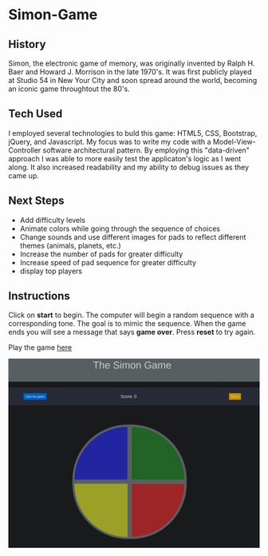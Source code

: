 # Simon-Game

## History
Simon, the electronic game of memory, was originally invented by Ralph H. Baer and Howard J. Morrison in the late 1970's. It was first publicly played at Studio 54 in New Your City and soon spread around the world, becoming an iconic game throughtout the 80's. 

## Tech Used
I employed several technologies to buld this game: HTML5, CSS, Bootstrap, jQuery, and Javascript. My focus was to write my code with a Model-View-Controller software architectural pattern. By employing this "data-driven" approach I was able to more easily test the applicaton's logic as I went along. It also increased readability and my ability to debug issues as they came up. 

## Next Steps
 - Add difficulty levels
 - Animate colors while going through the sequence of choices
 - Change sounds and use different images for pads to reflect different themes (animals, planets, etc.)
 - Increase the number of pads for greater difficulty
 - Increase speed of pad sequence for greater difficulty
 - display top players

## Instructions
Click on **start** to begin. The computer will begin a random sequence with a corresponding tone. The goal is to mimic the sequence. When the game ends you will see a message that says **game over**. Press **reset** to try again.

Play the game [here](https://vectornull.github.io/Simon-Game/)

![simon-game](/img/simonGame.png)